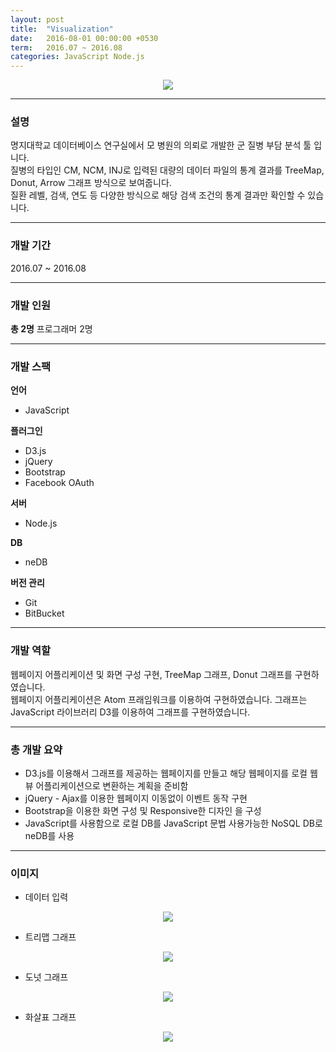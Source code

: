 ```yaml
---
layout: post
title:  "Visualization"
date:   2016-08-01 00:00:00 +0530
term:   2016.07 ~ 2016.08
categories: JavaScript Node.js
---
```

  

<center><a href="https://classrabbit.github.io/assets/image/project/visualization/treemap.png" target="_blank"><img class="post-img" src="https://classrabbit.github.io/assets/image/project/visualization/treemap.png"></a></center>
  

---
### 설명
명지대학교 데이터베이스 연구실에서 모 병원의 의뢰로 개발한 군 질병 부담 분석 툴 입니다.  
질병의 타입인 CM, NCM, INJ로 입력된 대량의 데이터 파일의 통계 결과를 TreeMap, Donut, Arrow 그래프 방식으로 보여줍니다.  
질환 레벨, 검색, 연도 등 다양한 방식으로 해당 검색 조건의 통계 결과만 확인할 수 있습니다.

---
### 개발 기간
2016.07 ~ 2016.08

---
### 개발 인원
**총 2명**
프로그래머 2명

---
### 개발 스팩
**언어**
* JavaScript  

**플러그인**  
* D3.js
* jQuery
* Bootstrap
* Facebook OAuth

**서버**
* Node.js

**DB**
* neDB

**버전 관리**  
* Git
* BitBucket

---
### 개발 역할
웹페이지 어플리케이션 및 화면 구성 구현, TreeMap 그래프, Donut 그래프를 구현하였습니다.  
웹페이지 어플리케이션은 Atom 프래임워크를 이용하여 구현하였습니다.
그래프는 JavaScript 라이브러리 D3를 이용하여 그래프를 구현하였습니다. 

---
### 총 개발 요약
* D3.js를 이용해서 그래프를 제공하는 웹페이지를 만들고 해당 웹페이지를 로컬 웹뷰 어플리케이션으로 변환하는 계획을 준비함
* jQuery - Ajax를 이용한 웹페이지 이동없이 이벤트 동작 구현
* Bootstrap을 이용한 화면 구성 및 Responsive한 디자인 을 구성
* JavaScript를 사용함으로 로컬 DB를 JavaScript 문법 사용가능한 NoSQL DB로 neDB를 사용


---
### 이미지

* 데이터 입력
<center><a href="https://classrabbit.github.io/assets/image/project/visualization/input.png" target="_blank"><img class="post-img" src="https://classrabbit.github.io/assets/image/project/visualization/input.png"></a></center>

* 트리맵 그래프
<center><a href="https://classrabbit.github.io/assets/image/project/visualization/treemap.png" target="_blank"><img class="post-img" src="https://classrabbit.github.io/assets/image/project/visualization/treemap.png"></a></center>

* 도넛 그래프
<center><a href="https://classrabbit.github.io/assets/image/project/visualization/donut.png" target="_blank"><img class="post-img" src="https://classrabbit.github.io/assets/image/project/visualization/donut.png"></a></center>

* 화살표 그래프
<center><a href="https://classrabbit.github.io/assets/image/project/visualization/arrow.png" target="_blank"><img class="post-img" src="https://classrabbit.github.io/assets/image/project/visualization/arrow.png"></a></center>

[url-github]: https://github.com/ClassRabbit/WithMe
[url-play]: https://www.youtube.com/watch?v=MK1WQb5gSS8

